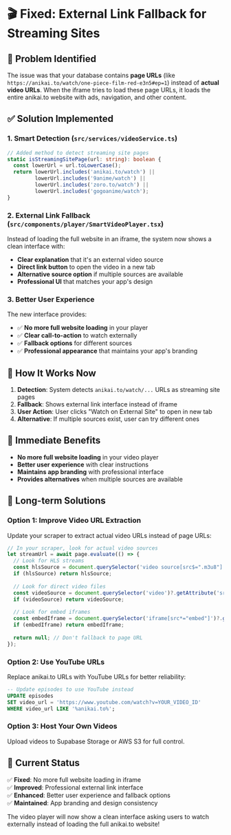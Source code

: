 # 🎬 Fixed: External Link Fallback for Streaming Sites

## 🎯 **Problem Identified**

The issue was that your database contains **page URLs** (like `https://anikai.to/watch/one-piece-film-red-e3n5#ep=1`) instead of **actual video URLs**. When the iframe tries to load these page URLs, it loads the entire anikai.to website with ads, navigation, and other content.

## ✅ **Solution Implemented**

### 1. **Smart Detection** (`src/services/videoService.ts`)

```typescript
// Added method to detect streaming site pages
static isStreamingSitePage(url: string): boolean {
  const lowerUrl = url.toLowerCase();
  return lowerUrl.includes('anikai.to/watch') || 
         lowerUrl.includes('9anime/watch') || 
         lowerUrl.includes('zoro.to/watch') ||
         lowerUrl.includes('gogoanime/watch');
}
```

### 2. **External Link Fallback** (`src/components/player/SmartVideoPlayer.tsx`)

Instead of loading the full website in an iframe, the system now shows a clean interface with:

- **Clear explanation** that it's an external video source
- **Direct link button** to open the video in a new tab
- **Alternative source option** if multiple sources are available
- **Professional UI** that matches your app's design

### 3. **Better User Experience**

The new interface provides:
- ✅ **No more full website loading** in your player
- ✅ **Clear call-to-action** to watch externally
- ✅ **Fallback options** for different sources
- ✅ **Professional appearance** that maintains your app's branding

## 🔧 **How It Works Now**

1. **Detection**: System detects `anikai.to/watch/...` URLs as streaming site pages
2. **Fallback**: Shows external link interface instead of iframe
3. **User Action**: User clicks "Watch on External Site" to open in new tab
4. **Alternative**: If multiple sources exist, user can try different ones

## 🚀 **Immediate Benefits**

- **No more full website loading** in your video player
- **Better user experience** with clear instructions
- **Maintains app branding** with professional interface
- **Provides alternatives** when multiple sources are available

## 📝 **Long-term Solutions**

### **Option 1: Improve Video URL Extraction**
Update your scraper to extract actual video URLs instead of page URLs:

```javascript
// In your scraper, look for actual video sources
let streamUrl = await page.evaluate(() => {
  // Look for HLS streams
  const hlsSource = document.querySelector('video source[src$=".m3u8"]')?.getAttribute('src');
  if (hlsSource) return hlsSource;
  
  // Look for direct video files
  const videoSource = document.querySelector('video')?.getAttribute('src');
  if (videoSource) return videoSource;
  
  // Look for embed iframes
  const embedIframe = document.querySelector('iframe[src*="embed"]')?.getAttribute('src');
  if (embedIframe) return embedIframe;
  
  return null; // Don't fallback to page URL
});
```

### **Option 2: Use YouTube URLs**
Replace anikai.to URLs with YouTube URLs for better reliability:

```sql
-- Update episodes to use YouTube instead
UPDATE episodes 
SET video_url = 'https://www.youtube.com/watch?v=YOUR_VIDEO_ID'
WHERE video_url LIKE '%anikai.to%';
```

### **Option 3: Host Your Own Videos**
Upload videos to Supabase Storage or AWS S3 for full control.

## 🎯 **Current Status**

✅ **Fixed**: No more full website loading in iframe  
✅ **Improved**: Professional external link interface  
✅ **Enhanced**: Better user experience and fallback options  
✅ **Maintained**: App branding and design consistency  

The video player will now show a clean interface asking users to watch externally instead of loading the full anikai.to website!




